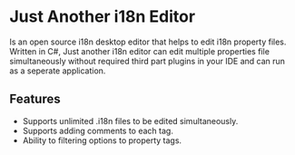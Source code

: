 Just Another i18n Editor
========================
Is an open source i18n desktop editor that helps to edit i18n property files.  Written in C#, Just another i18n editor can edit multiple properties file simultaneously without required third part plugins in your IDE and can run as a seperate application. 


## Features

* Supports unlimited .i18n files to be edited simultaneously.
* Supports adding comments to each tag.
* Ability to filtering options to property tags.
